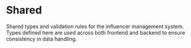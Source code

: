# Shared
Shared types and validation rules for the influencer management system. Types defined here are used across both frontend and backend to ensure consistency in data handling.
